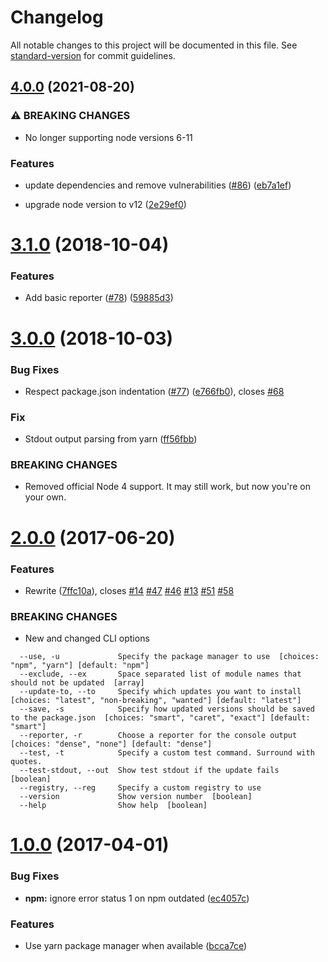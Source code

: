 # Changelog

All notable changes to this project will be documented in this file. See [standard-version](https://github.com/conventional-changelog/standard-version) for commit guidelines.

## [4.0.0](https://github.com/peerigon/updtr/compare/v3.1.0...v4.0.0) (2021-08-20)


### ⚠ BREAKING CHANGES

* No longer supporting node versions 6-11

### Features

* update dependencies and remove vulnerabilities ([#86](https://github.com/peerigon/updtr/issues/86)) ([eb7a1ef](https://github.com/peerigon/updtr/commit/eb7a1ef4281714405c64ef633ac2963b87510887))


* upgrade node version to v12 ([2e29ef0](https://github.com/peerigon/updtr/commit/2e29ef0c605a7889ca5c50c7da86e65444c0acec))

<a name="3.1.0"></a>
# [3.1.0](https://github.com/peerigon/updtr/compare/v3.0.0...v3.1.0) (2018-10-04)


### Features

* Add basic reporter ([#78](https://github.com/peerigon/updtr/issues/78)) ([59885d3](https://github.com/peerigon/updtr/commit/59885d3))



<a name="3.0.0"></a>
# [3.0.0](https://github.com/peerigon/updtr/compare/v2.0.0...v3.0.0) (2018-10-03)


### Bug Fixes

* Respect package.json indentation ([#77](https://github.com/peerigon/updtr/issues/77)) ([e766fb0](https://github.com/peerigon/updtr/commit/e766fb0)), closes [#68](https://github.com/peerigon/updtr/issues/68)


### Fix

* Stdout output parsing from yarn ([ff56fbb](https://github.com/peerigon/updtr/commit/ff56fbb))


### BREAKING CHANGES

* Removed official Node 4 support. It may still work, but now you're on your own.



<a name="2.0.0"></a>
# [2.0.0](https://github.com/peerigon/updtr/compare/v1.0.0...v2.0.0) (2017-06-20)


### Features

* Rewrite ([7ffc10a](https://github.com/peerigon/updtr/commit/7ffc10a)), closes [#14](https://github.com/peerigon/updtr/issues/14) [#47](https://github.com/peerigon/updtr/issues/47) [#46](https://github.com/peerigon/updtr/issues/46) [#13](https://github.com/peerigon/updtr/issues/13) [#51](https://github.com/peerigon/updtr/issues/51) [#58](https://github.com/peerigon/updtr/issues/58)


### BREAKING CHANGES

* New and changed CLI options

``` 
  --use, -u             Specify the package manager to use  [choices: "npm", "yarn"] [default: "npm"]
  --exclude, --ex       Space separated list of module names that should not be updated  [array]
  --update-to, --to     Specify which updates you want to install  [choices: "latest", "non-breaking", "wanted"] [default: "latest"]
  --save, -s            Specify how updated versions should be saved to the package.json  [choices: "smart", "caret", "exact"] [default: "smart"]
  --reporter, -r        Choose a reporter for the console output  [choices: "dense", "none"] [default: "dense"]
  --test, -t            Specify a custom test command. Surround with quotes.
  --test-stdout, --out  Show test stdout if the update fails  [boolean]
  --registry, --reg     Specify a custom registry to use
  --version             Show version number  [boolean]
  --help                Show help  [boolean]
```



<a name="1.0.0"></a>
# [1.0.0](https://github.com/peerigon/updtr/compare/v0.2.1...v1.0.0) (2017-04-01)


### Bug Fixes

* **npm:** ignore error status 1 on npm outdated ([ec4057c](https://github.com/peerigon/updtr/commit/ec4057c))


### Features

* Use yarn package manager when available ([bcca7ce](https://github.com/peerigon/updtr/commit/bcca7ce))
